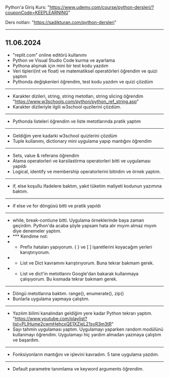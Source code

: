 Python'a Giriş
Kurs: "https://www.udemy.com/course/python-dersleri/?couponCode=KEEPLEARNING"

Ders notları: "https://sadikturan.com/python-dersleri"

------------------------------------------------------------------------------------------------------------------------------------------------------------------------------------------------------------------------
11.06.2024
------------------------------------------------------------------------------------------------------------------------------------------------------------------------------------------------------------------------
- "replit.com" online editörü kullanımı
- Python ve Visual Studio Code kurma ve ayarlama
- Pythona alışmak için mini bir test kodu yazdım 
- Veri tipleri(int ve float) ve matematiksel operatörleri öğrendim ve quizi yaptım 
- Pythonda değişkenleri öğrendim, test kodu yazdım ve quizi çözdüm 
-----
- Karakter dizileri, string, string metotları, string slicing öğrendim "https://www.w3schools.com/python/python_ref_string.asp"
- Karakter dizileriyle ilgili w3school quzilerini çözdüm.
------
- Pythonda listeleri öğrendim ve liste metotlarında pratik yaptım
------
- Geldiğim yere kadarki w3school quizlerini çözdüm
- Tuple kullanımı, dictionary mini uygulama yapıp mantığını öğrendim
------
- Sets, value & referans öğrendim
- Atama operatorleri ve karsilastirma operatorleri bitti ve uygulaması yapıldı
- Logical, identify ve membership operatorlerini bitirdim ve örnek yaptım.
------
- if, else koşullu ifadelere baktım, yakıt tüketim maliyeti kodunun yazımına baktım. 
-------
- if else ve for döngüsü bitti ve pratik yapıldı
-------
- while, break-contiune bitti. Uygulama örneklerinde baya zaman geçirdim. Python'da acaba şöyle yapsam hata alır mıyım almaz mıyım diye denemeler yaptım.
- *** Kendime not:
- * Prefix hataları yapıyorum. { } ve [ ] işaretlerini koyacağım yerleri karıştırıyorum. 
- * List ve Dict kavramını karıştırıyorum. Buna tekrar bakmam gerek.
- * List ve dict'in metotlarını Google'dan bakarak kullanmaya çalışıyorum. Bu kısmada tekrar bakmam gerek.
------
- Döngü metotlarına baktım. range(), enumerate(), zip()
- Bunlarla uygulama yapmaya çalıştım.
-------
- Yazılım bilimi kanalından geldiğim yere kadar Python tekrarı yaptım. "https://www.youtube.com/playlist?list=PLIHume2cwmHehcxQE1XZieL21syR3m3tR"
- Sayı tahmin uygulaması yaptım. Uygulamayı yaparken random modülünü kullanmayı öğrendim. Uygulamayı hiç yardım almadan yazmaya çalıştım ve başardım.
-------
- Fonksiyonların mantığını ve işlevini kavradım. 5 tane uygulama yazdım.
---------
- Default parametre tanımlama ve keyword arguments öğrendim.
